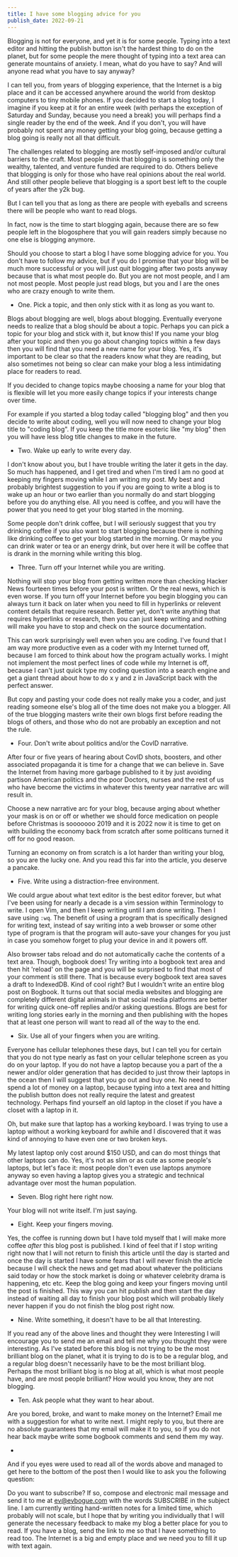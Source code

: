 ```yaml
---
title: I have some blogging advice for you
publish_date: 2022-09-21
---
```


Blogging is not for everyone, and yet it is for some people. Typing into a text editor and hitting the publish button isn't the hardest thing to do on the planet, but for some people the mere thought of typing into a text area can generate mountains of anxiety. I mean, what do you have to say? And will anyone read what you have to say anyway? 

I can tell you, from years of blogging experience, that the Internet is a big place and it can be accessed anywhere around the world from desktop computers to tiny mobile phones. If you decided to start a blog today, I imagine if you keep at it for an entire week (with perhaps the exception of Saturday and Sunday, because you need a break) you will perhaps find a single reader by the end of the week. And if you don't, you will have probably not spent any money getting your blog going, because getting a blog going is really not all that difficult.

The challenges related to blogging are mostly self-imposed and/or cultural barriers to the craft. Most people think that blogging is something only the wealthy, talented, and venture funded are required to do. Others believe that blogging is only for those who have real opinions about the real world. And still other people believe that blogging is a sport best left to the couple of years after the y2k bug. 

But I can tell you that as long as there are people with eyeballs and screens there will be people who want to read blogs. 

In fact, now is the time to start blogging again, because there are so few people left in the blogosphere that you will gain readers simply because no one else is blogging anymore.

Should you choose to start a blog I have some blogging advice for you. You don't have to follow my advice, but if you do I promise that your blog will be much more successful or you will just quit blogging after two posts anyway because that is what most people do. But you are not most people, and I am not most people. Most people just read blogs, but you and I are the ones who are crazy enough to write them.

+ One. Pick a topic, and then only stick with it as long as you want to.

Blogs about blogging are well, blogs about blogging. Eventually everyone needs to realize that a blog should be about a topic. Perhaps you can pick a topic for your blog and stick with it, but know this! If you name your blog after your topic and then you go about changing topics within a few days then you will find that you need a new name for your blog. Yes, it's important to be clear so that the readers know what they are reading, but also sometimes not being so clear can make your blog a less intimidating place for readers to read.

If you decided to change topics maybe choosing a name for your blog that is flexible will let you more easily change topics if your interests change over time.

For example if you started a blog today called "blogging blog" and then you decide to write about coding, well you will now need to change your blog title to "coding blog". If you keep the title more esoteric like "my blog" then you will have less blog title changes to make in the future. 

+ Two. Wake up early to write every day.

I don't know about you, but I have trouble writing the later it gets in the day. So much has happened, and I get tired and when I'm tired I am no good at keeping my fingers moving while I am writing my post. My best and probably brightest suggestion to you if you are going to write a blog is to wake up an hour or two earlier than you normally do and start blogging before you do anything else. All you need is coffee, and you will have the power that you need to get your blog started in the morning.

Some people don't drink coffee, but I will seriously suggest that you try drinking coffee if you also want to start blogging because there is nothing like drinking coffee to get your blog started in the morning. Or maybe you can drink water or tea or an energy drink, but over here it will be coffee that is drank in the morning while writing this blog.

+ Three. Turn off your Internet while you are writing.

Nothing will stop your blog from getting written more than checking Hacker News fourteen times before your post is written. Or the real news, which is even worse. If you turn off your Internet before you begin blogging you can always turn it back on later when you need to fill in hyperlinks or relevent content details that require research. Better yet, don't write anything that requires hyperlinks or research, then you can just keep writing and nothing will make you have to stop and check on the source documentation. 

This can work surprisingly well even when you are coding. I've found that I am way more productive even as a coder with my Internet turned off, because I am forced to think about how the program actually works. I might not implement the most perfect lines of code while my Internet is off, because I can't just quick type my coding question into a search engine and get a giant thread about how to do x y and z in JavaScript back with the perfect answer. 

But copy and pasting your code does not really make you a coder, and just reading someone else's blog all of the time does not make you a blogger. All of the true blogging masters write their own blogs first before reading the blogs of others, and those who do not are probably an exception and not the rule.

+ Four. Don't write about politics and/or the CovID narrative.

After four or five years of hearing about CovID shots, boosters, and other associated propaganda it is time for a change that we can believe in. Save the Internet from having more garbage published to it by just avoiding partison American politics and the poor Doctors, nurses and the rest of us who have become the victims in whatever this twenty year narrative arc will result in.

Choose a new narrative arc for your blog, because arging about whether your mask is on or off or whether we should force medication on people before Christmas is sooooooo 2019 and it is 2022 now it is time to get on with building the economy back from scratch after some politicans turned it off for no good reason. 

Turning an economy on from scratch is a lot harder than writing your blog, so you are the lucky one. And you read this far into the article, you deserve a pancake.

+ Five. Write using a distraction-free environment.

We could argue about what text editor is the best editor forever, but what I've been using for nearly a decade is a vim session within Terminology to write. I open Vim, and then I keep writing until I am done writing. Then I save using `:wq`. The benefit of using a program that is specifically designed for writing text, instead of say writing into a web browser or some other type of program is that the program will auto-save your changes for you just in case you somehow forget to plug your device in and it powers off. 

Also browser tabs reload and do not automatically cache the contents of a text area. Though, bogbook does! Try writing into a bogbook text area and then hit 'reload' on the page and you will be surprised to find that most of your comment is still there. That is because every bogbook text area saves a draft to IndexedDB. Kind of cool right? But I wouldn't write an entire blog post on Bogbook. It turns out that social media websites and blogging are completely different digital animals in that social media platforms are better for writing quick one-off replies and/or asking questions. Blogs are best for writing long stories early in the morning and then publishing with the hopes that at least one person will want to read all of the way to the end.

+ Six. Use all of your fingers when you are writing.

Everyone has cellular telephones these days, but I can tell you for certain that you do not type nearly as fast on your cellular telephone screen as you do on your laptop. If you do not have a laptop because you a part of the a newer and/or older generation that has decided to just throw their laptops in the ocean then I will suggest that you go out and buy one. No need to spend a lot of money on a laptop, because typing into a text area and hitting the publish button does not really require the latest and greatest technology. Perhaps find yourself an old laptop in the closet if you have a closet with a laptop in it. 

Oh, but make sure that laptop has a working keyboard. I was trying to use a laptop without a working keyboard for awhile and I discovered that it was kind of annoying to have even one or two broken keys. 

My latest laptop only cost around $150 USD, and can do most things that other laptops can do. Yes, it's not as slim or as cute as some people's laptops, but let's face it: most people don't even use laptops anymore anyway so even having a laptop gives you a strategic and technical advantage over most the human population. 

+ Seven. Blog right here right now.

Your blog will not write itself. I'm just saying.

+ Eight. Keep your fingers moving.

Yes, the coffee is running down but I have told myself that I will make more coffee _after_ this blog post is published. I kind of feel that if I stop writing right now that I will not return to finish this article until the day is started and once the day is started I have some fears that I will never finish the article because I will check the news and get mad about whatever the politicians said today or how the stock market is doing or whatever celebrity drama is happening, etc etc. Keep the blog going and keep your fingers moving until the post is finished. This way you can hit publish and then start the day instead of waiting all day to finish your blog post which will probably likely never happen if you do not finish the blog post right now.

+ Nine. Write something, it doesn't have to be all that Interesting.

If you read any of the above lines and thought they were Interesting I will encourage you to send me an email and tell me why you thought they were interesting. As I've stated before this blog is not trying to be the most brilliant blog on the planet, what it is trying to do is to be a regular blog, and a regular blog doesn't necessarily have to be the most brilliant blog. Perhaps the most brilliant blog is no blog at all, which is what most people have, and are most people brilliant? How would you know, they are not blogging.

+ Ten. Ask people what they want to hear about.

Are you bored, broke, and want to make money on the Internet? Email me with a suggestion for what to write next. I might reply to you, but there are no absolute guarantees that my email will make it to you, so if you do not hear back maybe write some bogbook comments and send them my way. 

+ 

And if you eyes were used to read all of the words above and managed to get here to the bottom of the post then I would like to ask you the following question:

Do you want to subscribe? If so, compose and electronic mail message and send it to me at [ev@evbogue.com](mailto:ev@evbogue.com) with the words SUBSCRIBE in the subject line. I am currently writing hand-written notes for a limited time, which probably will not scale, but I hope that by writing you individually that I will generate the necessary feedback to make my blog a better place for you to read. If you have a blog, send the link to me so that I have something to read too. The Internet is a big and empty place and we need you to fill it up with text again.
